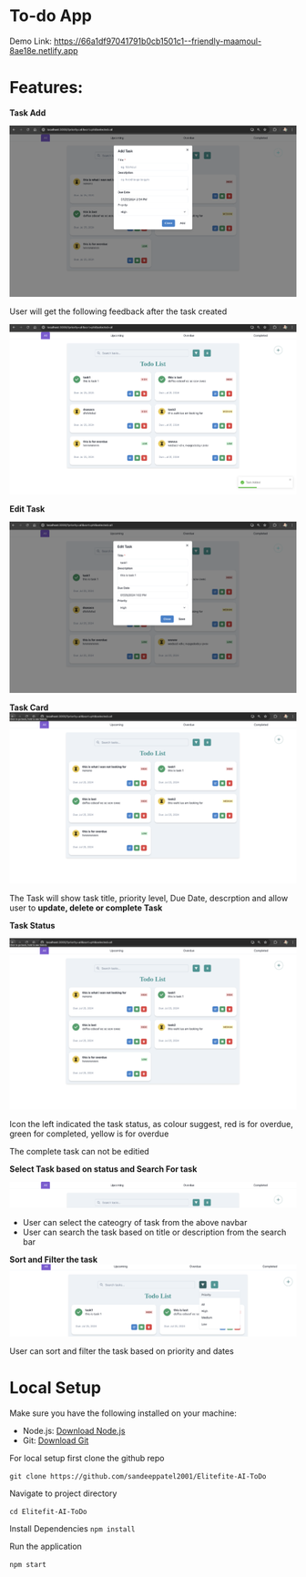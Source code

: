 # To-do App

Demo Link: https://66a1df97041791b0cb1501c1--friendly-maamoul-8ae18e.netlify.app


# Features:

**Task Add**

![](src/assets2/Addtask.png)

User will get the following feedback after the task created

![](src/assets2/feedback.png)

**Edit Task**

![](src/assets2/edit.png)



**Task Card**
![](src/assets2/ALLTask.png)

The Task will show task title, priority level, Due Date, descrption and allow user to **update, delete or complete Task**

**Task Status**

![](src/assets2/ALLTask.png)

Icon the left indicated the task status, as colour suggest, red is for overdue, green for completed, yellow is for overdue

The complete task can not be editied

**Select Task based on status and Search For task**



![](src/assets2/nav.png)

- User can select the cateogry of task from the above navbar
- User can search the task based on title or description from the search bar

**Sort and Filter the task**
![](src/assets2/sort.png)


User can sort and filter the task based on priority and dates



# Local Setup

Make sure you have the following installed on your machine:

- Node.js: [Download Node.js](https://nodejs.org/)
- Git: [Download Git](https://git-scm.com/)

For local setup first clone the github repo

`
git clone https://github.com/sandeeppatel2001/Elitefite-AI-ToDo
`

Navigate to project directory

`
cd Elitefit-AI-ToDo
`

Install Dependencies
`
npm install
`

Run the application

`
npm start
`